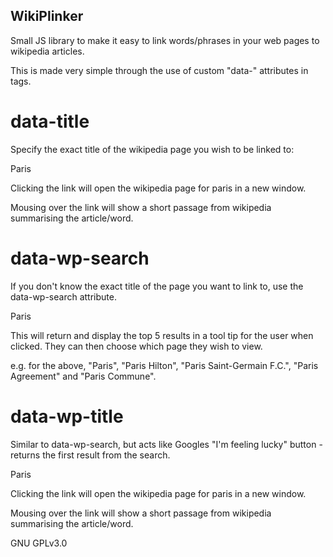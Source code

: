 ## WikiPlinker

Small JS library to make it easy to link words/phrases in your web pages to wikipedia articles.

This is made very simple through the use of custom "data-" attributes in <a> tags.

# data-title

Specify the exact title of the wikipedia page you wish to be linked to:

<a data-wp-title="Paris">Paris</a>

Clicking the link will open the wikipedia page for paris in a new window.

Mousing over the link will show a short passage from wikipedia summarising the article/word.

# data-wp-search

If you don't know the exact title of the page you want to link to, use the data-wp-search attribute.

<a data-wp-search="Paris">Paris</a>

This will return and display the top 5 results in a tool tip for the user when clicked. They can then choose which page they wish to view.

e.g. for the above, "Paris", "Paris Hilton", "Paris Saint-Germain F.C.", "Paris Agreement" and "Paris Commune".


# data-wp-title

Similar to data-wp-search, but acts like Googles "I'm feeling lucky" button - returns the first result from the search.

<a data-wp-lucky="Paris">Paris</a>

Clicking the link will open the wikipedia page for paris in a new window.

Mousing over the link will show a short passage from wikipedia summarising the article/word.


GNU GPLv3.0